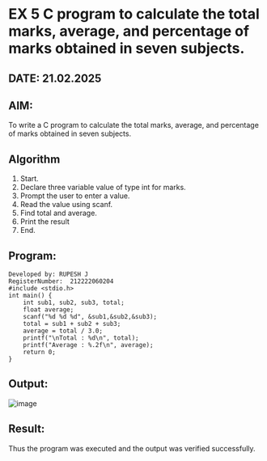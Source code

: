 # EX 5 C program to calculate the total marks, average, and percentage of marks obtained in seven subjects.
## DATE: 21.02.2025
## AIM:
To write a C program to calculate the total marks, average, and percentage of marks obtained in seven subjects.

## Algorithm
1. Start. 
2. Declare three variable value of type int for marks. 
3. Prompt the user to enter a value. 
4. Read the value using scanf. 
5. Find total and average. 
6. Print the result 
7. End.    

## Program:
```
Developed by: RUPESH J
RegisterNumber:  212222060204
#include <stdio.h> 
int main() { 
    int sub1, sub2, sub3, total; 
    float average; 
    scanf("%d %d %d", &sub1,&sub2,&sub3); 
    total = sub1 + sub2 + sub3; 
    average = total / 3.0; 
    printf("\nTotal : %d\n", total); 
    printf("Average : %.2f\n", average); 
    return 0; 
} 
```

## Output:

![image](https://github.com/user-attachments/assets/ef557452-87c6-4a46-8235-b0ec5919d0d5)


## Result:
Thus the program was executed and the output was verified successfully.
